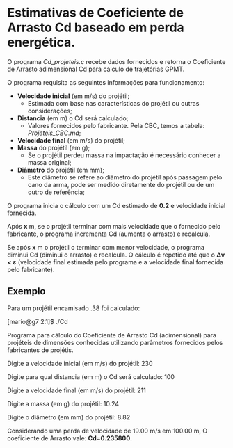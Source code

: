 # Estimativas de Coeficiente de Arrasto Cd baseado em perda energética.

O programa *Cd_projeteis.c* recebe dados fornecidos e retorna o Coeficiente de Arrasto adimensional Cd para cálculo de trajetórias GPMT.

O programa requisita as seguintes informações para funcionamento:
- **Velocidade inicial** (em m/s) do projétil;
  - Estimada com base nas características do projétil ou outras considerações;
- **Distancia** (em m) o Cd será calculado;
  - Valores fornecidos pelo fabricante. Pela CBC, temos a tabela: *Projeteis_CBC.md*;
- **Velocidade final** (em m/s) do projétil;
- **Massa** do projétil (em g);
  - Se o projétil perdeu massa na impactação é necessário conhecer a massa original;
- **Diâmetro** do projétil (em mm);
  - Este diâmetro se refere ao diâmetro do projétil após passagem pelo cano da arma, pode ser medido diretamente do projétil ou de um outro de referência;

O programa inicia o cálculo com um Cd estimado de **0.2** e velocidade inicial fornecida.

Após **x** m, se o projétil terminar com mais velocidade que o fornecido pelo fabricante, o programa incrementa Cd (aumenta o arrasto) e recalcula.

Se após **x** m o projétil o terminar com menor velocidade, o programa diminui Cd (diminui o arrasto) e recalcula.
O cálculo é repetido até que o **Δv < ε** (velocidade final estimada pelo programa e a velocidade final fornecida pelo fabricante).

## Exemplo

Para um projétil encamisado .38 foi calculado:

[mario@g7 2.1]$ ./Cd

Programa para cálculo do Coeficiente de Arrasto Cd (adimensional) para projéteis de dimensões conhecidas utilizando parâmetros fornecidos pelos fabricantes de projétis.


Digite a velocidade inicial (em m/s) do projétil:
230


Digite para qual distancia (em m) o Cd será calculado:
100


Digite a velocidade final (em m/s) do projétil:
211


Digite a massa (em g) do projétil:
10.24


Digite o diâmetro (em mm) do projétil:
8.82


Considerando uma perda de velocidade de 19.00 m/s em 100.00 m,
O coeficiente de Arrasto vale: **Cd=0.235800**.
